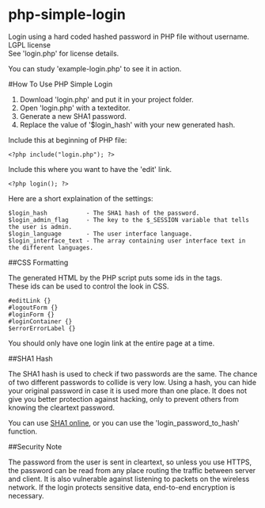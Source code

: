 php-simple-login
================

Login using a hard coded hashed password in PHP file without username.  
LGPL license  
See 'login.php' for license details.  

You can study 'example-login.php' to see it in action.  

#How To Use PHP Simple Login

1. Download 'login.php' and put it in your project folder.
2. Open 'login.php' with a texteditor.
3. Generate a new SHA1 password.
4. Replace the value of '$login_hash' with your new generated hash.

Include this at beginning of PHP file:

    <?php include("login.php"); ?>

Include this where you want to have the 'edit' link.

    <?php login(); ?>

Here are a short explaination of the settings:

    $login_hash           - The SHA1 hash of the password.
    $login_admin_flag     - The key to the $_SESSION variable that tells the user is admin.
    $login_language       - The user interface language.
    $login_interface_text - The array containing user interface text in the different languages.

##CSS Formatting

The generated HTML by the PHP script puts some ids in the tags.  
These ids can be used to control the look in CSS.

    #editLink {}
    #logoutForm {}
    #loginForm {}
    #loginContainer {}
    $errorErrorLabel {}

You should only have one login link at the entire page at a time.

##SHA1 Hash

The SHA1 hash is used to check if two passwords are the same.
The chance of two different passwords to collide is very low.
Using a hash, you can hide your original password in case it is used more than one place.
It does not give you better protection against hacking, only to prevent others from knowing the cleartext password.

You can use [SHA1 online](http://www.sha1-online.com/),
or you can use the 'login_password_to_hash' function.

##Security Note

The password from the user is sent in cleartext, so unless you use HTTPS,
the password can be read from any place routing the traffic between server and client.
It is also vulnerable against listening to packets on the wireless network.
If the login protects sensitive data, end-to-end encryption is necessary.
